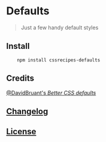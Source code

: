 # Defaults

> Just a few handy default styles

## Install

		npm install cssrecipes-defaults

## Credits

[@DavidBruant's _Better CSS defaults_](https://github.com/DavidBruant/Better-CSS-defaults/)

## [Changelog](CHANGELOG.md)

## [License](LICENSE-MIT)

